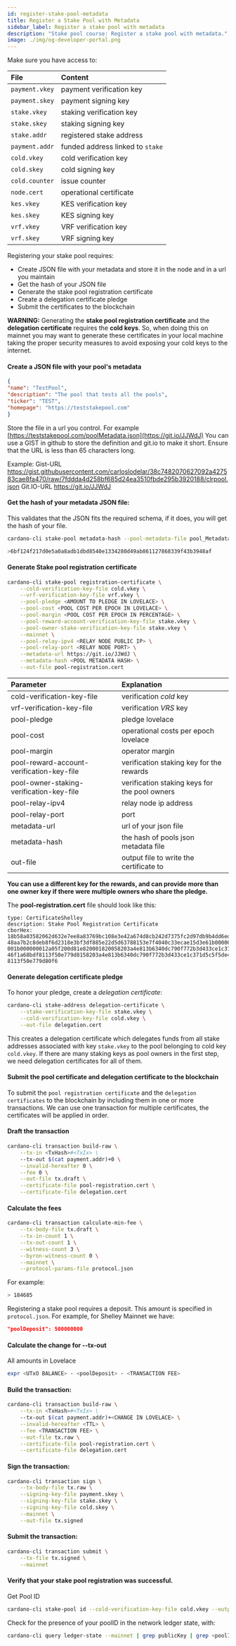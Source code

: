 ```yaml
---
id: register-stake-pool-metadata
title: Register a Stake Pool with Metadata
sidebar_label: Register a stake pool with metadata
description: "Stake pool course: Register a stake pool with metadata."
image: ./img/og-developer-portal.png
---
```


Make sure you have access to:

| File | Content |
| :--- | :--- |
| `payment.vkey` | payment verification key |
| `payment.skey` | payment signing key |
| `stake.vkey` | staking verification key |
| `stake.skey` | staking signing key |
| `stake.addr` | registered stake address |
| `payment.addr` | funded address linked to `stake` |
| `cold.vkey` | cold verification key |
| `cold.skey` | cold signing key |
| `cold.counter` | issue counter |
| `node.cert` | operational certificate |
| `kes.vkey` | KES verification key |
| `kes.skey` | KES signing key |
| `vrf.vkey` | VRF verification key |
| `vrf.skey` | VRF signing key |

Registering your stake pool requires:

* Create JSON file with your metadata and store it in the node and in a url you maintain
* Get the hash of your JSON file
* Generate the stake pool registration certificate
* Create a delegation certificate pledge
* Submit the certificates to the blockchain

**WARNING:** Generating the **stake pool registration certificate** and the **delegation certificate** requires the **cold keys**. So, when doing this on mainnet you may want to generate these certificates in your local machine taking the proper security measures to avoid exposing your cold keys to the internet.

#### Create a JSON file with your pool's metadata

```json
{
"name": "TestPool",
"description": "The pool that tests all the pools",
"ticker": "TEST",
"homepage": "https://teststakepool.com"
}
```

Store the file in a url you control. For example [https://teststakepool.com/poolMetadata.json](https://git.io/JJWdJ) You can use a GIST in github to store the definition and git.io to make it short. Ensure that the URL is less than 65 characters long.

Example:
Gist-URL https://gist.githubusercontent.com/carloslodelar/38c7482070627092a427583cae8fa470/raw/7fddda4d258bf685d24ea3510fbde295b3920188/clrpool.json
Git.IO-URL https://git.io/JJWdJ

#### Get the hash of your metadata JSON file:

This validates that the JSON fits the required schema, if it does, you will get the hash of your file.

```sh
cardano-cli stake-pool metadata-hash --pool-metadata-file pool_Metadata.json

>6bf124f217d0e5a0a8adb1dbd8540e1334280d49ab861127868339f43b3948af
```

#### Generate Stake pool registration certificate

```sh
cardano-cli stake-pool registration-certificate \
	--cold-verification-key-file cold.vkey \
	--vrf-verification-key-file vrf.vkey \
	--pool-pledge <AMOUNT TO PLEDGE IN LOVELACE> \
	--pool-cost <POOL COST PER EPOCH IN LOVELACE> \
	--pool-margin <POOL COST PER EPOCH IN PERCENTAGE> \
	--pool-reward-account-verification-key-file stake.vkey \
	--pool-owner-stake-verification-key-file stake.vkey \
	--mainnet \
	--pool-relay-ipv4 <RELAY NODE PUBLIC IP> \
	--pool-relay-port <RELAY NODE PORT> \
	--metadata-url https://git.io/JJWdJ \
	--metadata-hash <POOL METADATA HASH> \
	--out-file pool-registration.cert
```

| Parameter | Explanation |
| :--- | :--- |
| cold-verification-key-file | verification _cold_ key |
| vrf-verification-key-file | verification _VRS_ key |
| pool-pledge | pledge lovelace |
| pool-cost | operational costs per epoch lovelace |
| pool-margin | operator margin |
| pool-reward-account-verification-key-file | verification staking key for the rewards |
| pool-owner-staking-verification-key-file | verification staking keys for the pool owners |
| pool-relay-ipv4 | relay node ip address |
| pool-relay-port | port |
| metadata-url | url of your json file |
| metadata-hash | the hash of pools json metadata file |
| out-file | output file to write the certificate to |

**You can use a different key for the rewards, and can provide more than one owner key if there were multiple owners who share the pledge.**

The **pool-registration.cert** file should look like this:

```
type: CertificateShelley
description: Stake Pool Registration Certificate
cborHex:
18b58a03582062d632e7ee8a83769bc108e3e42a674d8cb242d7375fc2d97db9b4dd6eded6fd5820
48aa7b2c8deb8f6d2318e3bf3df885e22d5d63788153e7f4040c33ecae15d3e61b0000005d21dba0
001b000000012a05f200d81e820001820058203a4e813b6340dc790f772b3d433ce1c371d5c5f5de
46f1a68bdf8113f50e779d8158203a4e813b6340dc790f772b3d433ce1c371d5c5f5de46f1a68bdf
8113f50e779d80f6
```

#### Generate delegation certificate pledge

To honor your pledge, create a _delegation certificate_:

```sh
cardano-cli stake-address delegation-certificate \
	--stake-verification-key-file stake.vkey \
	--cold-verification-key-file cold.vkey \
	--out-file delegation.cert
```

This creates a delegation certificate which delegates funds from all stake addresses associated with key `stake.vkey` to the pool belonging to cold key `cold.vkey`. If there are many staking keys as pool owners in the first step, we need delegation certificates for all of them.

#### Submit the pool certificate and delegation certificate to the blockchain

To submit the `pool registration certificate` and the `delegation certificates` to the blockchain by including them in one or more transactions. We can use one transaction for multiple certificates, the certificates will be applied in order.

#### Draft the transaction

```sh
cardano-cli transaction build-raw \
	--tx-in <TxHash>#<TxIx> \
	--tx-out $(cat payment.addr)+0 \
	--invalid-hereafter 0 \
	--fee 0 \
	--out-file tx.draft \
	--certificate-file pool-registration.cert \
	--certificate-file delegation.cert
```

#### Calculate the fees

```sh
cardano-cli transaction calculate-min-fee \
	--tx-body-file tx.draft \
	--tx-in-count 1 \
	--tx-out-count 1 \
	--witness-count 3 \
	--byron-witness-count 0 \
	--mainnet \
	--protocol-params-file protocol.json
```

For example:

```sh
> 184685
```

Registering a stake pool requires a deposit. This amount is specified in `protocol.json`. For example, for Shelley Mainnet we have:

```json
"poolDeposit": 500000000
```

#### Calculate the change for --tx-out
All amounts in Lovelace

```sh
expr <UTxO BALANCE> - <poolDeposit> - <TRANSACTION FEE>
```

#### Build the transaction:

```sh
cardano-cli transaction build-raw \
	--tx-in <TxHash>#<TxIx> \
	--tx-out $(cat payment.addr)+<CHANGE IN LOVELACE> \
	--invalid-hereafter <TTL> \
	--fee <TRANSACTION FEE> \
	--out-file tx.raw \
	--certificate-file pool-registration.cert \
	--certificate-file delegation.cert
```

#### Sign the transaction:

```sh
cardano-cli transaction sign \
	--tx-body-file tx.raw \
	--signing-key-file payment.skey \
	--signing-key-file stake.skey \
	--signing-key-file cold.skey \
	--mainnet \
	--out-file tx.signed
```

#### Submit the transaction:

```sh
cardano-cli transaction submit \
	--tx-file tx.signed \
	--mainnet
```

#### Verify that your stake pool registration was successful.

Get Pool ID

```sh
cardano-cli stake-pool id --cold-verification-key-file cold.vkey --output-format "hex"
```

Check for the presence of your poolID in the network ledger state, with:

```sh
cardano-cli query ledger-state --mainnet | grep publicKey | grep <poolId>
```

